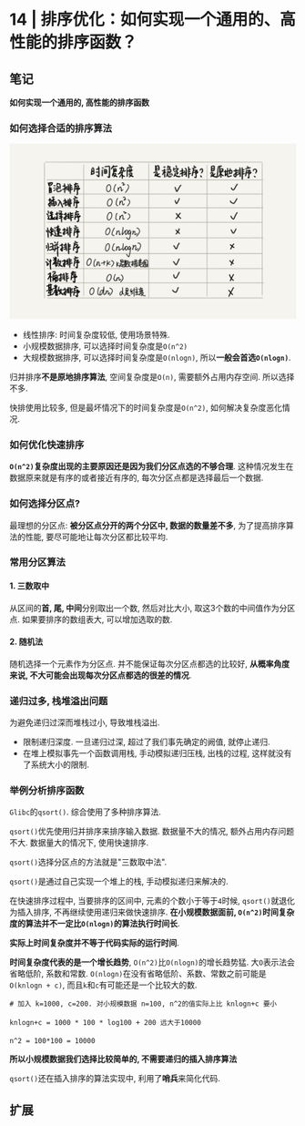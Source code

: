 # 14 | 排序优化：如何实现一个通用的、高性能的排序函数？

## 笔记

**如何实现一个通用的, 高性能的排序函数**

### 如何选择合适的排序算法

![](./img/14_01.jpg)

* 线性排序: 时间复杂度较低, 使用场景特殊.
* 小规模数据排序, 可以选择时间复杂度是`O(n^2)`
* 大规模数据排序, 可以选择时间复杂度是`O(nlogn)`, 所以**一般会首选`O(nlogn)`**.

归并排序**不是原地排序算法**, 空间复杂度是`O(n)`, 需要额外占用内存空间. 所以选择不多.

快排使用比较多, 但是最坏情况下的时间复杂度是`O(n^2)`, 如何解决复杂度恶化情况.

### 如何优化快速排序

**`O(n^2)`复杂度出现的主要原因还是因为我们分区点选的不够合理**. 这种情况发生在数据原来就是有序的或者接近有序的, 每次分区点都是选择最后一个数据.

### 如何选择分区点?

最理想的分区点: **被分区点分开的两个分区中, 数据的数量差不多**, 为了提高排序算法的性能, 要尽可能地让每次分区都比较平均.

### 常用分区算法

#### 1. 三数取中

从区间的**首, 尾, 中间**分别取出一个数, 然后对比大小, 取这3个数的中间值作为分区点. 如果要排序的数组表大, 可以增加选取的数.

#### 2. 随机法

随机选择一个元素作为分区点. 并不能保证每次分区点都选的比较好, **从概率角度来说, 不大可能会出现每次分区点都选的很差的情况**.

### 递归过多, 栈堆溢出问题

为避免递归过深而堆栈过小, 导致堆栈溢出.

* 限制递归深度. 一旦递归过深, 超过了我们事先确定的阙值, 就停止递归.
* 在堆上模拟事先一个函数调用栈, 手动模拟递归压栈, 出栈的过程, 这样就没有了系统大小的限制.

### 举例分析排序函数

`Glibc`的`qsort()`. 综合使用了多种排序算法.

`qsort()`优先使用归并排序来排序输入数据. 数据量不大的情况, 额外占用内存问题不大.
数据量大的情况下, 使用快速排序.

`qsort()`选择分区点的方法就是"三数取中法".

`qsort()`是通过自己实现一个堆上的栈, 手动模拟递归来解决的.

在快速排序过程中, 当要排序的区间中, 元素的个数小于等于`4`时候, `qsort()`就退化为插入排序, 不再继续使用递归来做快速排序. **在小规模数据面前, `O(n^2)`时间复杂度的算法并不一定比`O(nlogn)`的算法执行时间长**.

**实际上时间复杂度并不等于代码实际的运行时间**.

**时间复杂度代表的是一个增长趋势**, `O(n^2)`比`O(nlogn)`的增长趋势猛. 大`O`表示法会省略低阶, 系数和常数. `O(nlogn)`在没有省略低阶、系数、常数之前可能是`O(knlogn + c)`, 而且`k`和`c`有可能还是一个比较大的数.


```
# 加入 k=1000, c=200. 对小规模数据 n=100, n^2的值实际上比 knlogn+c 要小

knlogn+c = 1000 * 100 * log100 + 200 远大于10000

n^2 = 100*100 = 10000
```

**所以小规模数据我们选择比较简单的, 不需要递归的插入排序算法**

`qsort()`还在插入排序的算法实现中, 利用了**哨兵**来简化代码.

## 扩展